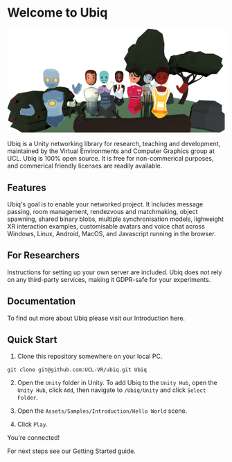 # Welcome to Ubiq

![Picture of Avatars Waving](Documentation/docs/images/0f1c2fc3-2615-4f15-93c4-7533af6697eb.png)

Ubiq is a Unity networking library for research, teaching and development, maintained by the Virtual Environments and Computer Graphics group at UCL.
Ubiq is 100% open source. It is free for non-commerical purposes, and commerical friendly licenses are readily available.

## Features

Ubiq's goal is to enable your networked project. It includes message passing, room management, rendezvous and matchmaking, object spawning, shared binary blobs, multiple synchronisation models, lighweight XR interaction examples, customisable avatars and voice chat across Windows, Linux, Android, MacOS, and Javascript running in the browser.

## For Researchers

Instructions for setting up your own server are included. Ubiq does not rely on any third-party services, making it GDPR-safe for your experiments.

## Documentation

To find out more about Ubiq please visit our Introduction here.

## Quick Start

1. Clone this repository somewhere on your local PC.

```
git clone git@github.com:UCL-VR/ubiq.git Ubiq
```

2. Open the `Unity` folder in Unity. To add Ubiq to the `Unity Hub`, open the `Unity Hub`, click `Add`, then navigate to `/Ubiq/Unity` and click `Select Folder`.

3. Open the `Assets/Samples/Introduction/Hello World` scene.

4. Click `Play`.

You're connected!

For next steps see our Getting Started guide.




